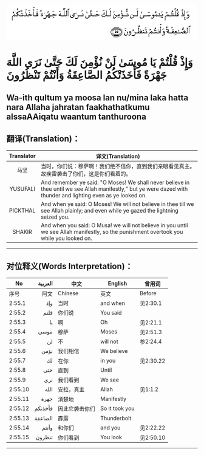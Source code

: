 ![002:055](images/002_055.gif)

#  وَإِذْ قُلْتُمْ يَا مُوسَىٰ لَنْ نُؤْمِنَ لَكَ حَتَّىٰ نَرَى اللَّهَ جَهْرَةً فَأَخَذَتْكُمُ الصَّاعِقَةُ وَأَنْتُمْ تَنْظُرُونَ 

## Wa-ith qultum ya moosa lan nu/mina laka hatta nara Allaha jahratan faakhathatkumu alssaAAiqatu waantum tanthuroona

## 翻译(Translation)：

| Translator | 译文(Translation)                                            |
| :--------: | ------------------------------------------------------------ |
|    马坚    | 当时，你们说：穆萨啊！我们绝不信你，直到我们亲眼看见真主。故疾雷袭击了你们，这是你们看着的。 |
|  YUSUFALI  | And remember ye said: "O Moses! We shall never believe in thee until we see Allah manifestly," but ye were dazed with thunder and lighting even as ye looked on. |
|  PICKTHAL  | And when ye said: O Moses! We will not believe in thee till we see Allah plainly; and even while ye gazed the lightning seized you. |
|   SHAKIR   | And when you said: O Musa! we will not believe in you until we see Allah manifestly, so the punishment overtook you while you looked on. |

---

## 对位释义(Words Interpretation)：

| No      | العربية | 中文           | English        | 曾用词    |
| ------- | -------:| -------------- | -------------- | --------- |
| 序号    | 阿文    | Chinese        | 英文           | Before    |
| 2:55.1  | وإذ     | 当时           | and when       | 见2:30.1  |
| 2:55.2  | قلتم    | 你们说         | You said       |           |
| 2:55.3  | يا      | 啊             | Oh             | 见2:21.1  |
| 2:55.4  | موسى    | 穆萨           | Moses          | 见2:51.3  |
| 2:55.5  | لن      | 不             | will not       | 参2:24.4  |
| 2:55.6  | نؤمن    | 我们相信       | We believe     |           |
| 2:55.7  | لك      | 在你           | in you         | 见2:30.22 |
| 2:55.8  | حتى     | 直到           | Until          |           |
| 2:55.9  | نرى     | 我们看到       | We see         |           |
| 2:55.10 | الله    | 安拉，真主     | Allah          | 见1:1.2   |
| 2:55.11 | جهرة    | 清楚地         | Manifestly     |           |
| 2:55.12 | فأخذتكم | 因此它袭击你们 | So it took you |           |
| 2:55.13 | الصاعقة | 霹雳           | Thunderbolt    |           |
| 2:55.14 | وأنتم   | 和你们         | and you        | 见2:22.22 |
| 2:55.15 | تنظرون  | 你们看到       | You look       | 见2:50.10 |

---
